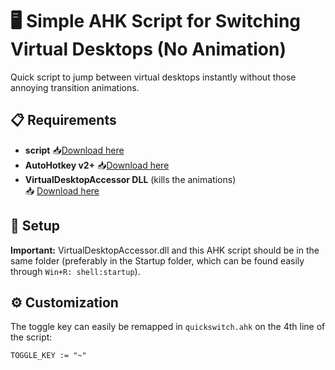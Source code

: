 # 🖥️ Simple AHK Script for Switching Virtual Desktops (No Animation)

Quick script to jump between virtual desktops instantly without those annoying transition animations.

## 📋 Requirements
- **script** 📥[Download here](https://github.com/dave-tl/WinQuickSwitch/blob/main/quickswitch.ahk)
- **AutoHotkey v2+**
  📥[Download here](https://www.autohotkey.com/download/)
- **VirtualDesktopAccessor DLL** (kills the animations)  
  📥 [Download here](https://github.com/Ciantic/VirtualDesktopAccessor)

## 📁 Setup

**Important:** VirtualDesktopAccessor.dll and this AHK script should be in the same folder (preferably in the Startup folder, which can be found easily through `Win+R: shell:startup`).

## ⚙️ Customization

The toggle key can easily be remapped in `quickswitch.ahk` on the 4th line of the script:
```ahk
TOGGLE_KEY := "~"
```
